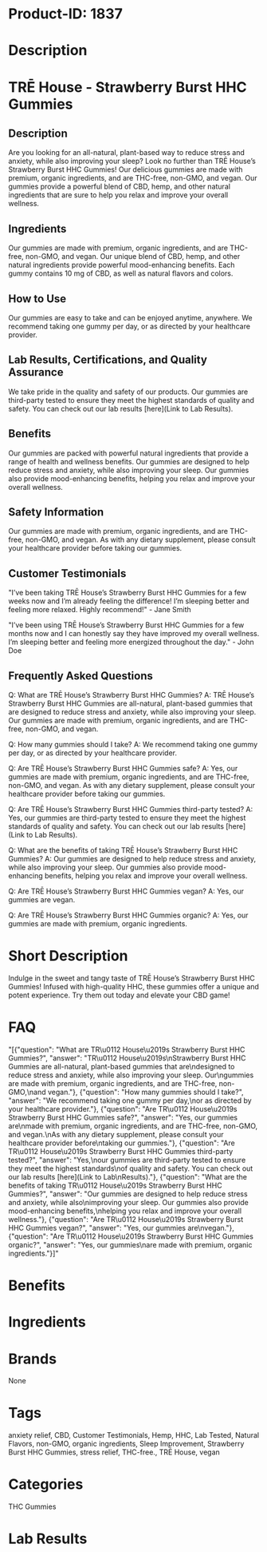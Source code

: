 # Product-ID: 1837

# Description

<h1>TRĒ House - Strawberry Burst HHC Gummies</h1>
<h2>Description</h2>
<p>Are you looking for an all-natural, plant-based way to reduce stress and anxiety, while also improving your sleep? Look no further than TRĒ House’s Strawberry Burst HHC Gummies! Our delicious gummies are made with premium, organic ingredients, and are THC-free, non-GMO, and vegan. Our gummies provide a powerful blend of CBD, hemp, and other natural ingredients that are sure to help you relax and improve your overall wellness.</p>
<h2>Ingredients</h2>
<p>Our gummies are made with premium, organic ingredients, and are THC-free, non-GMO, and vegan. Our unique blend of CBD, hemp, and other natural ingredients provide powerful mood-enhancing benefits. Each gummy contains 10 mg of CBD, as well as natural flavors and colors.</p>
<h2>How to Use</h2>
<p>Our gummies are easy to take and can be enjoyed anytime, anywhere. We recommend taking one gummy per day, or as directed by your healthcare provider.</p>
<h2>Lab Results, Certifications, and Quality Assurance</h2>
<p>We take pride in the quality and safety of our products. Our gummies are third-party tested to ensure they meet the highest standards of quality and safety. You can check out our lab results [here](Link to Lab Results).</p>
<h2>Benefits</h2>
<p>Our gummies are packed with powerful natural ingredients that provide a range of health and wellness benefits. Our gummies are designed to help reduce stress and anxiety, while also improving your sleep. Our gummies also provide mood-enhancing benefits, helping you relax and improve your overall wellness.</p>
<h2>Safety Information</h2>
<p>Our gummies are made with premium, organic ingredients, and are THC-free, non-GMO, and vegan. As with any dietary supplement, please consult your healthcare provider before taking our gummies.</p>
<h2>Customer Testimonials</h2>
<p>"I’ve been taking TRĒ House’s Strawberry Burst HHC Gummies for a few weeks now and I’m already feeling the difference! I’m sleeping better and feeling more relaxed. Highly recommend!" - Jane Smith</p>
<p>"I’ve been using TRĒ House’s Strawberry Burst HHC Gummies for a few months now and I can honestly say they have improved my overall wellness. I’m sleeping better and feeling more energized throughout the day." - John Doe</p>
<h2>Frequently Asked Questions</h2>
<p>Q: What are TRĒ House’s Strawberry Burst HHC Gummies? A: TRĒ House’s Strawberry Burst HHC Gummies are all-natural, plant-based gummies that are designed to reduce stress and anxiety, while also improving your sleep. Our gummies are made with premium, organic ingredients, and are THC-free, non-GMO, and vegan.</p>
<p>Q: How many gummies should I take? A: We recommend taking one gummy per day, or as directed by your healthcare provider.</p>
<p>Q: Are TRĒ House’s Strawberry Burst HHC Gummies safe? A: Yes, our gummies are made with premium, organic ingredients, and are THC-free, non-GMO, and vegan. As with any dietary supplement, please consult your healthcare provider before taking our gummies.</p>
<p>Q: Are TRĒ House’s Strawberry Burst HHC Gummies third-party tested? A: Yes, our gummies are third-party tested to ensure they meet the highest standards of quality and safety. You can check out our lab results [here](Link to Lab Results).</p>
<p>Q: What are the benefits of taking TRĒ House’s Strawberry Burst HHC Gummies? A: Our gummies are designed to help reduce stress and anxiety, while also improving your sleep. Our gummies also provide mood-enhancing benefits, helping you relax and improve your overall wellness.</p>
<p>Q: Are TRĒ House’s Strawberry Burst HHC Gummies vegan? A: Yes, our gummies are vegan.</p>
<p>Q: Are TRĒ House’s Strawberry Burst HHC Gummies organic? A: Yes, our gummies are made with premium, organic ingredients.</p>


# Short Description

<p>Indulge in the sweet and tangy taste of TRĒ House&#8217;s Strawberry Burst HHC Gummies! Infused with high-quality HHC, these gummies offer a unique and potent experience. Try them out today and elevate your CBD game!</p>


# FAQ
"[{\"question\": \"What are TR\\u0112 House\\u2019s Strawberry Burst HHC Gummies?\", \"answer\": \"TR\\u0112 House\\u2019s\\nStrawberry Burst HHC Gummies are all-natural, plant-based gummies that are\\ndesigned to reduce stress and anxiety, while also improving your sleep. Our\\ngummies are made with premium, organic ingredients, and are THC-free, non-GMO,\\nand vegan.\"}, {\"question\": \"How many gummies should I take?\", \"answer\": \"We recommend taking one gummy per day,\\nor as directed by your healthcare provider.\"}, {\"question\": \"Are TR\\u0112 House\\u2019s Strawberry Burst HHC Gummies safe?\", \"answer\": \"Yes, our gummies are\\nmade with premium, organic ingredients, and are THC-free, non-GMO, and vegan.\\nAs with any dietary supplement, please consult your healthcare provider before\\ntaking our gummies.\"}, {\"question\": \"Are TR\\u0112 House\\u2019s Strawberry Burst HHC Gummies third-party tested?\", \"answer\": \"Yes,\\nour gummies are third-party tested to ensure they meet the highest standards\\nof quality and safety. You can check out our lab results [here](Link to Lab\\nResults).\"}, {\"question\": \"What are the benefits of taking TR\\u0112 House\\u2019s Strawberry Burst HHC Gummies?\", \"answer\": \"Our gummies are designed to help reduce stress and anxiety, while also\\nimproving your sleep. Our gummies also provide mood-enhancing benefits,\\nhelping you relax and improve your overall wellness.\"}, {\"question\": \"Are TR\\u0112 House\\u2019s Strawberry Burst HHC Gummies vegan?\", \"answer\": \"Yes, our gummies are\\nvegan.\"}, {\"question\": \"Are TR\\u0112 House\\u2019s Strawberry Burst HHC Gummies organic?\", \"answer\": \"Yes, our gummies\\nare made with premium, organic ingredients.\"}]"

# Benefits



# Ingredients



# Brands

None

# Tags

anxiety relief, CBD, Customer Testimonials, Hemp, HHC, Lab Tested, Natural Flavors, non-GMO, organic ingredients, Sleep Improvement, Strawberry Burst HHC Gummies, stress relief, THC-free., TRĒ House, vegan

# Categories

THC Gummies

# Lab Results

